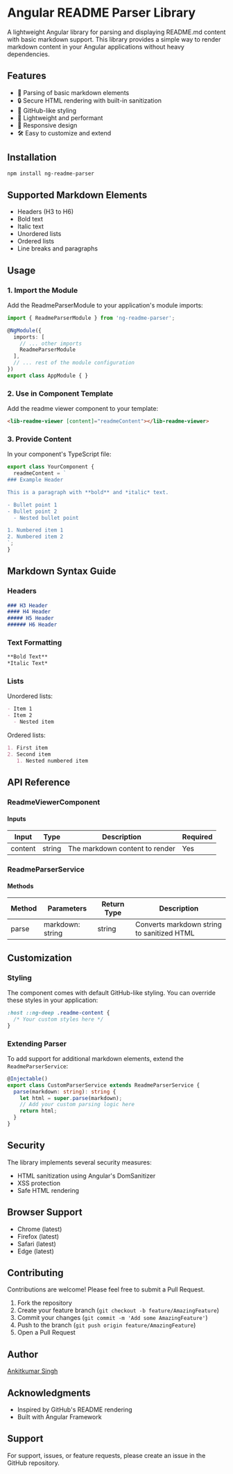# Angular README Parser Library

A lightweight Angular library for parsing and displaying README.md content with basic markdown support. This library provides a simple way to render markdown content in your Angular applications without heavy dependencies.

## Features

- 📝 Parsing of basic markdown elements
- 🔒 Secure HTML rendering with built-in sanitization
- 🎨 GitHub-like styling
- 🚀 Lightweight and performant
- 📱 Responsive design
- 🛠 Easy to customize and extend

## Installation

```bash
npm install ng-readme-parser
```

## Supported Markdown Elements

- Headers (H3 to H6)
- Bold text
- Italic text
- Unordered lists
- Ordered lists
- Line breaks and paragraphs

## Usage

### 1. Import the Module

Add the ReadmeParserModule to your application's module imports:

```typescript
import { ReadmeParserModule } from 'ng-readme-parser';

@NgModule({
  imports: [
    // ... other imports
    ReadmeParserModule
  ],
  // ... rest of the module configuration
})
export class AppModule { }
```

### 2. Use in Component Template

Add the readme viewer component to your template:

```html
<lib-readme-viewer [content]="readmeContent"></lib-readme-viewer>
```

### 3. Provide Content

In your component's TypeScript file:

```typescript
export class YourComponent {
  readmeContent = `
### Example Header

This is a paragraph with **bold** and *italic* text.

- Bullet point 1
- Bullet point 2
  - Nested bullet point

1. Numbered item 1
2. Numbered item 2
`;
}
```

## Markdown Syntax Guide

### Headers

```markdown
### H3 Header
#### H4 Header
##### H5 Header
###### H6 Header
```

### Text Formatting

```markdown
**Bold Text**
*Italic Text*
```

### Lists

Unordered lists:
```markdown
- Item 1
- Item 2
  - Nested item
```

Ordered lists:
```markdown
1. First item
2. Second item
   1. Nested numbered item
```

## API Reference

### ReadmeViewerComponent

#### Inputs

| Input    | Type   | Description                    | Required |
|----------|--------|--------------------------------|----------|
| content  | string | The markdown content to render | Yes      |

### ReadmeParserService

#### Methods

| Method | Parameters        | Return Type | Description                                |
|--------|------------------|-------------|--------------------------------------------|
| parse  | markdown: string | string      | Converts markdown string to sanitized HTML |

## Customization

### Styling

The component comes with default GitHub-like styling. You can override these styles in your application:

```css
:host ::ng-deep .readme-content {
  /* Your custom styles here */
}
```

### Extending Parser

To add support for additional markdown elements, extend the `ReadmeParserService`:

```typescript
@Injectable()
export class CustomParserService extends ReadmeParserService {
  parse(markdown: string): string {
    let html = super.parse(markdown);
    // Add your custom parsing logic here
    return html;
  }
}
```

## Security

The library implements several security measures:

- HTML sanitization using Angular's DomSanitizer
- XSS protection
- Safe HTML rendering

## Browser Support

- Chrome (latest)
- Firefox (latest)
- Safari (latest)
- Edge (latest)

## Contributing

Contributions are welcome! Please feel free to submit a Pull Request.

1. Fork the repository
2. Create your feature branch (`git checkout -b feature/AmazingFeature`)
3. Commit your changes (`git commit -m 'Add some AmazingFeature'`)
4. Push to the branch (`git push origin feature/AmazingFeature`)
5. Open a Pull Request

## Author

[Ankitkumar Singh](https://github.com/thedevankit)

## Acknowledgments

- Inspired by GitHub's README rendering
- Built with Angular Framework

## Support

For support, issues, or feature requests, please create an issue in the GitHub repository.
